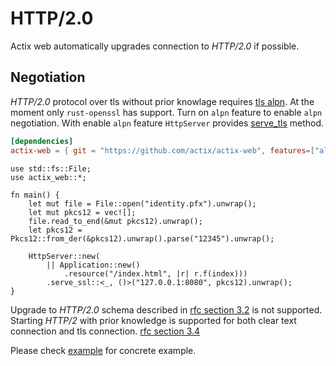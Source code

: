 # HTTP/2.0

Actix web automatically upgrades connection to *HTTP/2.0* if possible.

## Negotiation

*HTTP/2.0* protocol over tls without prior knowlage requires
[tls alpn](https://tools.ietf.org/html/rfc7301). At the moment only
`rust-openssl` has support. Turn on `alpn` feature to enable `alpn` negotiation.
With enable `alpn` feature `HttpServer` provides
[serve_tls](../actix_web/struct.HttpServer.html#method.serve_tls) method.

```toml
[dependencies]
actix-web = { git = "https://github.com/actix/actix-web", features=["alpn"] }
```

```rust,ignore
use std::fs::File;
use actix_web::*;

fn main() {
    let mut file = File::open("identity.pfx").unwrap();
    let mut pkcs12 = vec![];
    file.read_to_end(&mut pkcs12).unwrap();
    let pkcs12 = Pkcs12::from_der(&pkcs12).unwrap().parse("12345").unwrap();

    HttpServer::new(
        || Application::new()
            .resource("/index.html", |r| r.f(index)))
        .serve_ssl::<_, ()>("127.0.0.1:8080", pkcs12).unwrap();
}
```

Upgrade to *HTTP/2.0* schema described in
[rfc section 3.2](https://http2.github.io/http2-spec/#rfc.section.3.2) is not supported.
Starting *HTTP/2* with prior knowledge is supported for both clear text connection
and tls connection. [rfc section 3.4](https://http2.github.io/http2-spec/#rfc.section.3.4)

Please check [example](https://github.com/actix/actix-web/tree/master/examples/tls) 
for concrete example.
